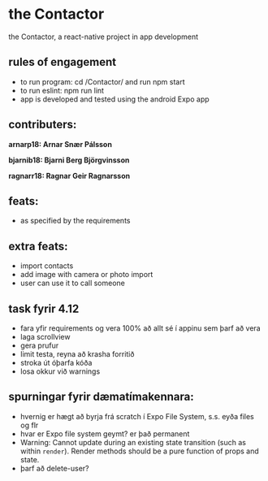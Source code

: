 # the Contactor
the Contactor, a react-native project in app development

## rules of engagement
  - to run program: cd /Contactor/ and run npm start
  - to run eslint:  npm run lint
  - app is developed and tested using the android Expo app

## contributers:

  **arnarp18:  Arnar Snær Pálsson**

  **bjarnib18: Bjarni Berg Björgvinsson**

  **ragnarr18: Ragnar Geir Ragnarsson**

## feats:
 - as specified by the requirements

## extra feats:
  - import contacts
  - add image with camera or photo import
  - user can use it to call someone


## task fyrir 4.12
  - fara yfir requirements og vera 100% að allt sé í appinu sem þarf að vera
  - laga scrollview
  - gera prufur
  - limit testa, reyna að krasha forritið
  - stroka út óþarfa kóða
  - losa okkur við warnings

## spurningar fyrir dæmatímakennara:
  - hvernig er hægt að byrja frá scratch í Expo File System, s.s. eyða files og flr
  - hvar er Expo file system geymt? er það permanent
  - Warning: Cannot update during an existing state transition (such as within `render`). Render methods should be a pure function of props and state.
  - þarf að delete-user?
